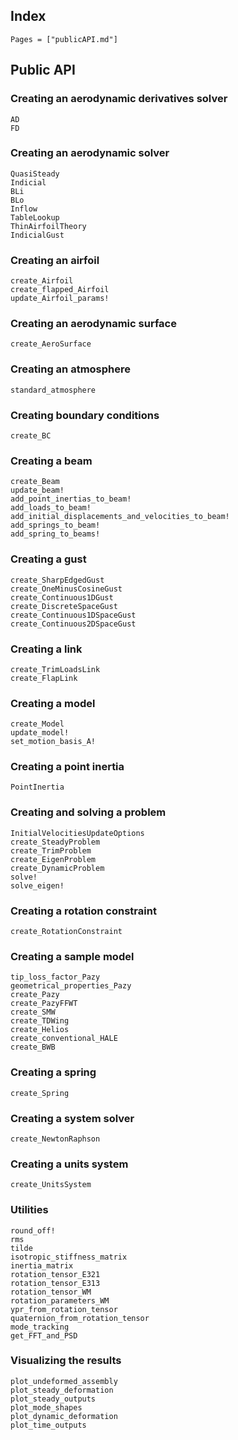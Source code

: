 ## Index

```@index
Pages = ["publicAPI.md"]
```

## Public API

### Creating an aerodynamic derivatives solver
```@docs
AD
FD
```

### Creating an aerodynamic solver
```@docs
QuasiSteady
Indicial
BLi
BLo
Inflow
TableLookup
ThinAirfoilTheory
IndicialGust
```

### Creating an airfoil
```@docs
create_Airfoil
create_flapped_Airfoil
update_Airfoil_params!
```

### Creating an aerodynamic surface
```@docs
create_AeroSurface
```

### Creating an atmosphere
```@docs
standard_atmosphere
```

### Creating boundary conditions
```@docs
create_BC
```

### Creating a beam
```@docs
create_Beam
update_beam!
add_point_inertias_to_beam!
add_loads_to_beam!
add_initial_displacements_and_velocities_to_beam!
add_springs_to_beam!
add_spring_to_beams!
```

### Creating a gust
```@docs
create_SharpEdgedGust
create_OneMinusCosineGust
create_Continuous1DGust
create_DiscreteSpaceGust
create_Continuous1DSpaceGust
create_Continuous2DSpaceGust
```

### Creating a link
```@docs
create_TrimLoadsLink
create_FlapLink
```

### Creating a model
```@docs
create_Model
update_model!
set_motion_basis_A!
```

### Creating a point inertia
```@docs
PointInertia
```

### Creating and solving a problem
```@docs
InitialVelocitiesUpdateOptions
create_SteadyProblem
create_TrimProblem
create_EigenProblem
create_DynamicProblem
solve!
solve_eigen!
```

### Creating a rotation constraint
```@docs
create_RotationConstraint
```

### Creating a sample model
```@docs
tip_loss_factor_Pazy
geometrical_properties_Pazy
create_Pazy
create_PazyFFWT
create_SMW
create_TDWing
create_Helios
create_conventional_HALE
create_BWB
```

### Creating a spring
```@docs
create_Spring
```

### Creating a system solver
```@docs
create_NewtonRaphson
```

### Creating a units system
```@docs
create_UnitsSystem
```

### Utilities
```@docs
round_off!
rms
tilde
isotropic_stiffness_matrix
inertia_matrix
rotation_tensor_E321
rotation_tensor_E313
rotation_tensor_WM
rotation_parameters_WM
ypr_from_rotation_tensor
quaternion_from_rotation_tensor
mode_tracking
get_FFT_and_PSD
```

### Visualizing the results
```@docs
plot_undeformed_assembly
plot_steady_deformation
plot_steady_outputs
plot_mode_shapes
plot_dynamic_deformation
plot_time_outputs
```